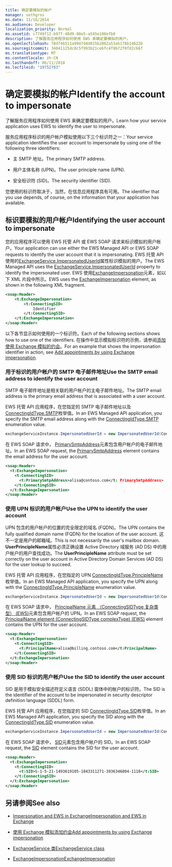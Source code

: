 ```yaml
---
title: 确定要模拟的帐户
manager: sethgros
ms.date: 11/16/2014
ms.audience: Developer
localization_priority: Normal
ms.assetid: c7749f12-b97f-48d9-88e5-a545e108efb0
description: 了解服务应用程序如何使用 EWS 来确定要模拟的用户。
ms.openlocfilehash: 78df4b511a9947d4d815b2802a53ab178b14622b
ms.sourcegitcommit: 34041125dc8c5f993b21cebfc4f8b72f0fd2cb6f
ms.translationtype: MT
ms.contentlocale: zh-CN
ms.lasthandoff: 06/11/2018
ms.locfileid: "19752783"
---
```

# <a name="identify-the-account-to-impersonate"></a><span data-ttu-id="0bc99-103">确定要模拟的帐户</span><span class="sxs-lookup"><span data-stu-id="0bc99-103">Identify the account to impersonate</span></span>

<span data-ttu-id="0bc99-104">了解服务应用程序如何使用 EWS 来确定要模拟的用户。</span><span class="sxs-lookup"><span data-stu-id="0bc99-104">Learn how your service application uses EWS to identify the user to impersonate.</span></span>
  
<span data-ttu-id="0bc99-105">服务应用程序标识的用户帐户模拟使用以下三个标识符之一：</span><span class="sxs-lookup"><span data-stu-id="0bc99-105">Your service application identifies the user account to impersonate by using one of the following three identifiers:</span></span>
  
- <span data-ttu-id="0bc99-106">主 SMTP 地址。</span><span class="sxs-lookup"><span data-stu-id="0bc99-106">The primary SMTP address.</span></span>
    
- <span data-ttu-id="0bc99-107">用户主体名称 (UPN)。</span><span class="sxs-lookup"><span data-stu-id="0bc99-107">The user principle name (UPN).</span></span>
    
- <span data-ttu-id="0bc99-108">安全标识符 (SID)。</span><span class="sxs-lookup"><span data-stu-id="0bc99-108">The security identifier (SID).</span></span>
    
<span data-ttu-id="0bc99-109">您使用的标识符取决于，当然，在信息应用程序具有可用。</span><span class="sxs-lookup"><span data-stu-id="0bc99-109">The identifier that you use depends, of course, on the information that your application has available.</span></span>
  
## <a name="identifying-the-user-account-to-impersonate"></a><span data-ttu-id="0bc99-110">标识要模拟的用户帐户</span><span class="sxs-lookup"><span data-stu-id="0bc99-110">Identifying the user account to impersonate</span></span>

<span data-ttu-id="0bc99-111">您的应用程序可以使用 EWS 托管 API 或 EWS SOAP 请求来标识模拟的用户帐户。</span><span class="sxs-lookup"><span data-stu-id="0bc99-111">Your application can use either the EWS Managed API or EWS SOAP requests to identify the user account that it is impersonating.</span></span> <span data-ttu-id="0bc99-112">EWS 托管 API 使用的[ExchangeService.ImpersonatedUserId](http://msdn.microsoft.com/en-us/library/microsoft.exchange.webservices.data.exchangeservice.impersonateduserid.aspx)属性标识模拟的用户。</span><span class="sxs-lookup"><span data-stu-id="0bc99-112">The EWS Managed API uses the [ExchangeService.ImpersonatedUserId](http://msdn.microsoft.com/en-us/library/microsoft.exchange.webservices.data.exchangeservice.impersonateduserid.aspx) property to identify the impersonated user.</span></span> <span data-ttu-id="0bc99-113">EWS 使用[ExchangeImpersonation](http://msdn.microsoft.com/library/d8cbac49-47d0-4745-a2a7-545d33f8da93%28Office.15%29.aspx)元素，如以下 XML 片段中所示。</span><span class="sxs-lookup"><span data-stu-id="0bc99-113">EWS uses the [ExchangeImpersonation](http://msdn.microsoft.com/library/d8cbac49-47d0-4745-a2a7-545d33f8da93%28Office.15%29.aspx) element, as shown in the following XML fragment.</span></span> 
  
```XML
<soap:Header>
    <t:ExchangeImpersonation>
        <t:ConnectingSID>
            Identifier
        </t:ConnectingSID>
    </t:ExchangeImpersonation>
</soap:Header>
```

<span data-ttu-id="0bc99-114">以下各节显示如何使用的一个标识符。</span><span class="sxs-lookup"><span data-stu-id="0bc99-114">Each of the following sections shows how to use one of the identifiers.</span></span> <span data-ttu-id="0bc99-115">在操作中显示模拟标识符的示例，请参阅[添加使用 Exchange 模拟的约会](how-to-add-appointments-by-using-exchange-impersonation.md)。</span><span class="sxs-lookup"><span data-stu-id="0bc99-115">For an example that shows the impersonation identifier in action, see [Add appointments by using Exchange impersonation](how-to-add-appointments-by-using-exchange-impersonation.md).</span></span>
  
### <a name="use-the-smtp-email-address-to-identify-the-user-account"></a><span data-ttu-id="0bc99-116">用于标识的用户帐户的 SMTP 电子邮件地址</span><span class="sxs-lookup"><span data-stu-id="0bc99-116">Use the SMTP email address to identify the user account</span></span>

<span data-ttu-id="0bc99-117">SMTP 电子邮件地址是相关联的用户帐户的主电子邮件地址。</span><span class="sxs-lookup"><span data-stu-id="0bc99-117">The SMTP email address is the primary email address that is associated with a user account.</span></span>
  
<span data-ttu-id="0bc99-118">EWS 托管 API 应用程序，在您指定的 SMTP 电子邮件地址以及[ConnectingIdType.SMTP](http://msdn.microsoft.com/en-us/library/microsoft.exchange.webservices.data.connectingidtype.aspx)枚举值。</span><span class="sxs-lookup"><span data-stu-id="0bc99-118">In an EWS Managed API application, you specify the SMTP email address along with the [ConnectingIdType.SMTP](http://msdn.microsoft.com/en-us/library/microsoft.exchange.webservices.data.connectingidtype.aspx) enumeration value.</span></span> 
  
```cs
exchangeServiceInstance.ImpersonatedUserId = new ImpersonatedUserId(ConnectingIdType.SMTP, "alisa@contoso.com");
```

<span data-ttu-id="0bc99-119">在 EWS SOAP 请求中， [PrimarySmtpAddress](http://msdn.microsoft.com/library/eee79904-9412-4e61-b9b8-aff0ce25fade%28Office.15%29.aspx)元素包含用户帐户的电子邮件地址。</span><span class="sxs-lookup"><span data-stu-id="0bc99-119">In an EWS SOAP request, the [PrimarySmtpAddress](http://msdn.microsoft.com/library/eee79904-9412-4e61-b9b8-aff0ce25fade%28Office.15%29.aspx) element contains the email address for the user account.</span></span> 
  
```XML
<soap:Header>
  <t:ExchangeImpersonation>
    <t:ConnectingSID>
      <t:PrimarySmtpAddress>alisa@contoso.com</t: PrimarySmtpAddress>
    </t:ConnectingSID>
  </t:ExchangeImpersonation>
</soap:Header>
```

### <a name="use-the-upn-to-identify-the-user-account"></a><span data-ttu-id="0bc99-120">使用 UPN 标识的用户帐户</span><span class="sxs-lookup"><span data-stu-id="0bc99-120">Use the UPN to identify the user account</span></span>

<span data-ttu-id="0bc99-121">UPN 包含的用户帐户的位置的完全限定的域名 (FQDN)。</span><span class="sxs-lookup"><span data-stu-id="0bc99-121">The UPN contains the fully qualified domain name (FQDN) for the location of the user account.</span></span> <span data-ttu-id="0bc99-122">这不一定是用户的邮箱域。</span><span class="sxs-lookup"><span data-stu-id="0bc99-122">This is not necessarily the user's mailbox domain.</span></span> <span data-ttu-id="0bc99-123">**UserPrincipleName**属性必须正确设置 Active Directory 域服务 (AD DS) 中的用户帐户的用户查找成功。</span><span class="sxs-lookup"><span data-stu-id="0bc99-123">The **UserPrincipleName** attribute must be set correctly on the user account in Active Directory Domain Services (AD DS) for the user lookup to succeed.</span></span> 
  
<span data-ttu-id="0bc99-124">EWS 托管 API 应用程序，在您指定的 UPN [ConnectingIdType.PrincipleName](http://msdn.microsoft.com/en-us/library/microsoft.exchange.webservices.data.connectingidtype.aspx)枚举值。</span><span class="sxs-lookup"><span data-stu-id="0bc99-124">In an EWS Managed API application, you specify the UPN along with the [ConnectingIdType.PrincipleName](http://msdn.microsoft.com/en-us/library/microsoft.exchange.webservices.data.connectingidtype.aspx) enumeration value.</span></span> 
  
```cs
exchangeServiceInstance.ImpersonatedUserId = new ImpersonatedUserId(ConnectingIdType.PrincipleName, "alias@billing.contoso.com");
```

<span data-ttu-id="0bc99-125">在 EWS SOAP 请求中， [PrincipalName 元素 （ConnectingSIDType 复杂类型） (EWS)](http://msdn.microsoft.com/library/6aac5388-c971-817b-b0bb-095a2639c6de%28Office.15%29.aspx)元素包含用户帐户的 UPN。</span><span class="sxs-lookup"><span data-stu-id="0bc99-125">In an EWS SOAP request, the [PrincipalName element (ConnectingSIDType complexType) (EWS)](http://msdn.microsoft.com/library/6aac5388-c971-817b-b0bb-095a2639c6de%28Office.15%29.aspx) element contains the UPN for the user account.</span></span> 
  
```XML
<soap:Header>
  <t:ExchangeImpersonation>
    <t:ConnectingSID>
      <t:PrincipalName>alisa@billing.contoso.com</t:PrincipalName>
    </t:ConnectingSID>
  </t:ExchangeImpersonation>
</soap:Header>
```

### <a name="use-the-sid-to-identify-the-user-account"></a><span data-ttu-id="0bc99-126">使用 SID 标识的用户帐户</span><span class="sxs-lookup"><span data-stu-id="0bc99-126">Use the SID to identify the user account</span></span>

<span data-ttu-id="0bc99-127">SID 是用于模拟安全描述符定义语言 (SDDL) 窗体中的帐户的标识符。</span><span class="sxs-lookup"><span data-stu-id="0bc99-127">The SID is the identifier of the account to be impersonated in security descriptor definition language (SDDL) form.</span></span>
  
<span data-ttu-id="0bc99-128">EWS 托管 API 应用程序，在您指定的 SID [ConnectingIdType.SID](http://msdn.microsoft.com/en-us/library/microsoft.exchange.webservices.data.connectingidtype.aspx)枚举值。</span><span class="sxs-lookup"><span data-stu-id="0bc99-128">In an EWS Managed API application, you specify the SID along with the [ConnectingIdType.SID](http://msdn.microsoft.com/en-us/library/microsoft.exchange.webservices.data.connectingidtype.aspx) enumeration value.</span></span> 
  
```cs
exchangeServiceInstance.ImpersonatedUserId = new ImpersonatedUserId(ConnectingIdType.SID, "S-1-5-21-1493619105-1843311271-3936346804-1118");
```

<span data-ttu-id="0bc99-129">在 EWS SOAP 请求中， [SID](http://msdn.microsoft.com/library/2f33b29b-163b-4106-a74d-6fb76ec38951%28Office.15%29.aspx)元素包含用户帐户的 SID。</span><span class="sxs-lookup"><span data-stu-id="0bc99-129">In an EWS SOAP request, the [SID](http://msdn.microsoft.com/library/2f33b29b-163b-4106-a74d-6fb76ec38951%28Office.15%29.aspx) element contains the SID for the user account.</span></span> 
  
```XML
<soap:Header>
  <t:ExchangeImpersonation>
    <t:ConnectingSID>
      <t:SID>S-1-5-21-1493619105-1843311271-3936346804-1118</t:SID>
    </t:ConnectingSID>
  </t:ExchangeImpersonation>
</soap:Header>
```

## <a name="see-also"></a><span data-ttu-id="0bc99-130">另请参阅</span><span class="sxs-lookup"><span data-stu-id="0bc99-130">See also</span></span>


- [<span data-ttu-id="0bc99-131">Impersonation and EWS in Exchange</span><span class="sxs-lookup"><span data-stu-id="0bc99-131">Impersonation and EWS in Exchange</span></span>](impersonation-and-ews-in-exchange.md)
    
- [<span data-ttu-id="0bc99-132">使用 Exchange 模拟添加约会</span><span class="sxs-lookup"><span data-stu-id="0bc99-132">Add appointments by using Exchange impersonation</span></span>](how-to-add-appointments-by-using-exchange-impersonation.md)
    
- [<span data-ttu-id="0bc99-133">ExchangeService 类</span><span class="sxs-lookup"><span data-stu-id="0bc99-133">ExchangeService class</span></span>](http://msdn.microsoft.com/en-us/library/microsoft.exchange.webservices.data.exchangeservice.aspx)
    
- [<span data-ttu-id="0bc99-134">ExchangeImpersonation</span><span class="sxs-lookup"><span data-stu-id="0bc99-134">ExchangeImpersonation</span></span>](http://msdn.microsoft.com/library/d8cbac49-47d0-4745-a2a7-545d33f8da93%28Office.15%29.aspx)
    

